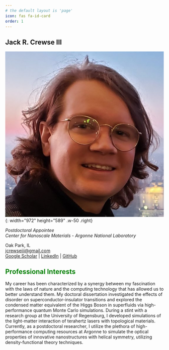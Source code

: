 ```yaml
---
# the default layout is 'page'
icon: fas fa-id-card
order: 1
---
```


## Jack R. Crewse III
![Desktop View](../assets/img/eiffel-headshot.jpg){: width="972" height="589" .w-50 .right}

*Postdoctoral Appointee*  
*Center for Nanoscale Materials - Argonne National Laboratory*  
  
<i class="fa fa-map-marker"></i> Oak Park, IL  
<i class="fa fa-envelope"></i> [jcrewseiii@gmail.com](mailto:jcrewseiii@gmail.com)  
[Google Scholar](https://scholar.google.com/citations?user=SkU8oqoAAAAJ&hl=en) \| 
[LinkedIn](https://www.linkedin.com/in/jack-crewse-iii) \|
[GitHub](https://github.com/Jcrewse)  


## <span style="color:Green">Professional Interests</span>
My career has been characterized by a synergy between my fascination with the laws of nature and the computing technology that has allowed us to better understand them. My doctoral dissertation investigated the effects of disorder on superconductor-insulator transitions and explored the condensed matter equivalent of the Higgs Boson in superfluids via high-performance quantum Monte Carlo simulations. During a stint with a research group at the University of Regensburg, I developed simulations of the light-matter interaction of terahertz lasers with topological materials. Currently, as a postdoctoral researcher, I utilize the plethora of high-performance computing resources at Argonne to simulate the optical properties of innovative nanostructures with helical symmetry, utilizing density-functional theory techniques. 

